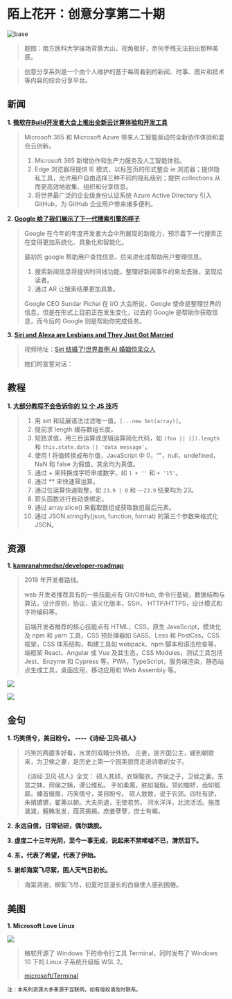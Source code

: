 # 陌上花开：创意分享第二十期

![base](../images/old_images/south_playground.jpg)

> 题图：南方医科大学操场背靠大山，视角极好，奈何手残无法拍出那种美感。

> 创意分享系列是一个由个人维护的基于每周看到的新闻、时事、图片和技术等内容的综合分享平台。


## 新闻

**1. [微软在Build开发者大会上推出全新云计算体验和开发工具](https://weibo.com/ttarticle/p/show?id=2309404369429784844327)**

> Microsoft 365 和 Microsoft Azure 带来人工智能驱动的全新协作体验和混合云创新。
>
> 1. Microsoft 365 新增协作和生产力服务及人工智能体验。
> 2. Edge 浏览器将提供 IE 模式，以标签页的形式整合 ie 浏览器；提供隐私工具，允许用户自由选择三种不同的隐私级别；提供 collections 从而更高效地收集、组织和分享信息。
> 3. 将世界最广泛的企业级身份认证系统 Azure Active Directory 引入 GitHub，为 GitHub 企业用户带来诸多便利。

**2. [Google 给了我们展示了下一代搜索引擎的样子](https://www.ifanr.com/1208901)**

> Google 在今年的年度开发者大会中所展现的新能力，预示着下一代搜索正在变得更加系统化、具象化和智能化。
> 
> 最初的 google 帮助用户查找信息，后来进化成帮助用户整理信息。
> 1. 搜索新闻信息将提供时间线功能，整理好新闻事件的来龙去脉，呈现给读者。
> 2. 通过 AR 让搜索结果更加具象。
> 
> Google CEO Sundar Pichai 在 I/O 大会所说，Google 使命是整理世界的信息，但是在形式上目前正在发生变化，过去的 Google 是帮助你获取信息，而今后的 Google 则是帮助你完成任务。

**3. [Siri and Alexa are Lesbians and They Just Got Married](https://www.out.com/tech/2019/4/29/siri-and-alexa-are-lesbians-and-they-just-got-married)**

> 视频地址：[Siri 结婚了!世界首例 AI 婚姻惊呆众人](https://weibo.com/tv/v/HsTZF9xFp?fid=1034:4368884195628549)
> 
> 她们的宣誓对话：
> 
## 教程
**1. [大部分教程不会告诉你的 12 个 JS 技巧](https://www.infoq.cn/article/eSYzcMZK4PkOzZC_68fv)**

> 1. 用 set 和延展语法过滤唯一值，`[...new Set(array)]`。
> 2. 提前求 length 缓存数组长度。
> 3. 短路求值，用三目运算或逻辑运算简化代码，如 `(foo || []).length` 和 `this.state.data || 'data message'`。
> 4. 使用 ! 将值转换成布尔值，JavaScript 中 0，“”，null，undefined，NaN 和 false 为假值，其余均为真值。
> 5. 通过 + 来转换成字符串或数字，如 `1 + ''` 和 `+ '15'`。
> 6. 通过 ** 来快速幂运算。
> 7. 通过位运算快速取整，如 `23.9 | 0` 和 `~~23.9` 结果均为 23。
> 8. 箭头函数进行自动类绑定。
> 9. 通过 array.slice() 来截取数组或获取数组最后元素。
> 10. 通过 JSON.stringify(json, function, format) 的第三个参数来格式化 JSON。

## 资源

**1. [kamranahmedse/developer-roadmap](https://github.com/kamranahmedse/developer-roadmap)**

> 2019 年开发者路线。
> 
> web 开发者推荐具有的一些技能点有 Git/GitHub, 命令行基础，数据结构与算法，设计原则，协议，语义化版本，SSH， HTTP/HTTPS，设计模式和字符编码等。
> 
> 前端开发者推荐的核心技能点有 HTML，CSS，原生 JavaScript，模块化及 npm 和 yarn 工具，CSS 预处理器如 SASS、Less 和 PostCss，CSS 框架，CSS 体系结构，构建工具如 webpack、npm 脚本和语法检查等，端框架 React、Angular 或 Vue 及其生态，CSS Modules，测试工具包括 Jest、Enzyme 和 Cypress 等，PWA，TypeScript，服务端渲染，静态站点生成工具，桌面应用，移动应用和 Web Assembly 等。

![](../images/old_images/web-developer-in-2019-intro.png)

![](../images/old_images/web-developer-in-2019-frontend.png)

## 金句

**1. 巧笑倩兮，美目盼兮。 ----《诗经·卫风·硕人》**

> 巧笑的两靥多好看，水灵的双睛分外娇。
> 庄姜，是齐国公主，嫁到朝歌来，为卫侯之妻，是历史上第一个因美貌而走进诗歌的女子。
> 
> 《诗经·卫风·硕人》全文：
> 硕人其颀，衣锦褧衣。齐侯之子，卫侯之妻。东宫之妹，邢侯之姨，谭公维私。
> 手如柔荑，肤如凝脂，领如蝤蛴，齿如瓠犀。螓首蛾眉，巧笑倩兮，美目盼兮。
> 硕人敖敖，说于农郊。四牡有骄，朱幩镳镳，翟茀以朝。大夫夙退，无使君劳。
> 河水洋洋，北流活活。施罛濊濊，鱣鲔发发，葭菼揭揭。庶姜孽孽，庶士有朅。

**2. 永远自信，日常钻研，偶尔跳脱。**

**3. 虚度二十三年光阴，至今一事无成，说起来不禁唏嘘不已，潸然泪下。**

**4. 东，代表了希望，代表了伊始。**

**5. 谢却海棠飞尽絮，困人天气日初长。**

> 海棠凋谢，柳絮飞尽，初夏时显漫长的白昼使人感到困倦。

## 美图

**1. Microsoft Love Linux**

![](../images/old_images/microsoft_love_linux.png)

> 微软开源了 Windows 下的命令行工具 Terminal，同时发布了 Windows 10 下的 Linux 子系统升级版 WSL 2。
> 
> [microsoft/Terminal](https://github.com/microsoft/Terminal)




```
注：本系列资源大多来源于互联网，如有侵权请及时联系。
```